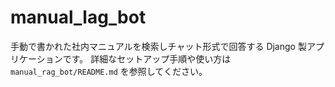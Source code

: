 # manual_lag_bot

手動で書かれた社内マニュアルを検索しチャット形式で回答する Django 製アプリケーションです。
詳細なセットアップ手順や使い方は `manual_rag_bot/README.md` を参照してください。
